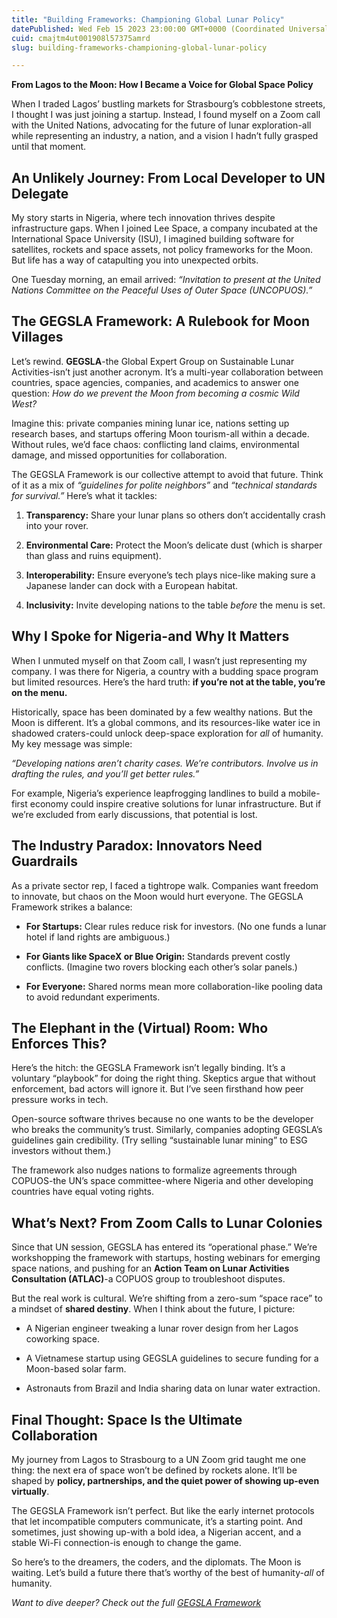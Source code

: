 ```yaml
---
title: "Building Frameworks: Championing Global Lunar Policy"
datePublished: Wed Feb 15 2023 23:00:00 GMT+0000 (Coordinated Universal Time)
cuid: cmajtm4ut001908l57375amrd
slug: building-frameworks-championing-global-lunar-policy

---
```


**From Lagos to the Moon: How I Became a Voice for Global Space Policy**

When I traded Lagos’ bustling markets for Strasbourg’s cobblestone streets, I thought I was just joining a startup. Instead, I found myself on a Zoom call with the United Nations, advocating for the future of lunar exploration-all while representing an industry, a nation, and a vision I hadn’t fully grasped until that moment.

## **An Unlikely Journey: From Local Developer to UN Delegate**

My story starts in Nigeria, where tech innovation thrives despite infrastructure gaps. When I joined Lee Space, a company incubated at the International Space University (ISU), I imagined building software for satellites, rockets and space assets, not policy frameworks for the Moon. But life has a way of catapulting you into unexpected orbits.

One Tuesday morning, an email arrived: *“Invitation to present at the United Nations Committee on the Peaceful Uses of Outer Space (UNCOPUOS).”*

## **The GEGSLA Framework: A Rulebook for Moon Villages**

Let’s rewind. **GEGSLA**\-the Global Expert Group on Sustainable Lunar Activities-isn’t just another acronym. It’s a multi-year collaboration between countries, space agencies, companies, and academics to answer one question: *How do we prevent the Moon from becoming a cosmic Wild West?*

Imagine this: private companies mining lunar ice, nations setting up research bases, and startups offering Moon tourism-all within a decade. Without rules, we’d face chaos: conflicting land claims, environmental damage, and missed opportunities for collaboration.

The GEGSLA Framework is our collective attempt to avoid that future. Think of it as a mix of *“guidelines for polite neighbors”* and *“technical standards for survival.”* Here’s what it tackles:

1. **Transparency:** Share your lunar plans so others don’t accidentally crash into your rover.
    
2. **Environmental Care:** Protect the Moon’s delicate dust (which is sharper than glass and ruins equipment).
    
3. **Interoperability:** Ensure everyone’s tech plays nice-like making sure a Japanese lander can dock with a European habitat.
    
4. **Inclusivity:** Invite developing nations to the table *before* the menu is set.
    

## **Why I Spoke for Nigeria-and Why It Matters**

When I unmuted myself on that Zoom call, I wasn’t just representing my company. I was there for Nigeria, a country with a budding space program but limited resources. Here’s the hard truth: **if you’re not at the table, you’re on the menu.**

Historically, space has been dominated by a few wealthy nations. But the Moon is different. It’s a global commons, and its resources-like water ice in shadowed craters-could unlock deep-space exploration for *all* of humanity. My key message was simple:

*“Developing nations aren’t charity cases. We’re contributors. Involve us in drafting the rules, and you’ll get better rules.”*

For example, Nigeria’s experience leapfrogging landlines to build a mobile-first economy could inspire creative solutions for lunar infrastructure. But if we’re excluded from early discussions, that potential is lost.

## **The Industry Paradox: Innovators Need Guardrails**

As a private sector rep, I faced a tightrope walk. Companies want freedom to innovate, but chaos on the Moon would hurt everyone. The GEGSLA Framework strikes a balance:

* **For Startups:** Clear rules reduce risk for investors. (No one funds a lunar hotel if land rights are ambiguous.)
    
* **For Giants like SpaceX or Blue Origin:** Standards prevent costly conflicts. (Imagine two rovers blocking each other’s solar panels.)
    
* **For Everyone:** Shared norms mean more collaboration-like pooling data to avoid redundant experiments.
    

## **The Elephant in the (Virtual) Room: Who Enforces This?**

Here’s the hitch: the GEGSLA Framework isn’t legally binding. It’s a voluntary “playbook” for doing the right thing. Skeptics argue that without enforcement, bad actors will ignore it. But I’ve seen firsthand how peer pressure works in tech.

Open-source software thrives because no one wants to be the developer who breaks the community’s trust. Similarly, companies adopting GEGSLA’s guidelines gain credibility. (Try selling “sustainable lunar mining” to ESG investors without them.)

The framework also nudges nations to formalize agreements through COPUOS-the UN’s space committee-where Nigeria and other developing countries have equal voting rights.

## **What’s Next? From Zoom Calls to Lunar Colonies**

Since that UN session, GEGSLA has entered its “operational phase.” We’re workshopping the framework with startups, hosting webinars for emerging space nations, and pushing for an **Action Team on Lunar Activities Consultation (ATLAC)**\-a COPUOS group to troubleshoot disputes.

But the real work is cultural. We’re shifting from a zero-sum “space race” to a mindset of **shared destiny**. When I think about the future, I picture:

* A Nigerian engineer tweaking a lunar rover design from her Lagos coworking space.
    
* A Vietnamese startup using GEGSLA guidelines to secure funding for a Moon-based solar farm.
    
* Astronauts from Brazil and India sharing data on lunar water extraction.
    

## **Final Thought: Space Is the Ultimate Collaboration**

My journey from Lagos to Strasbourg to a UN Zoom grid taught me one thing: the next era of space won’t be defined by rockets alone. It’ll be shaped by **policy, partnerships, and the quiet power of showing up-even virtually**.

The GEGSLA Framework isn’t perfect. But like the early internet protocols that let incompatible computers communicate, it’s a starting point. And sometimes, just showing up-with a bold idea, a Nigerian accent, and a stable Wi-Fi connection-is enough to change the game.

So here’s to the dreamers, the coders, and the diplomats. The Moon is waiting. Let’s build a future there that’s worthy of the best of humanity-*all* of humanity.

*Want to dive deeper? Check out the full* [*GEGSLA Framework*](https://moonvillageassociation.org/gegsla/documents/gegsla-recommended-framework/)
